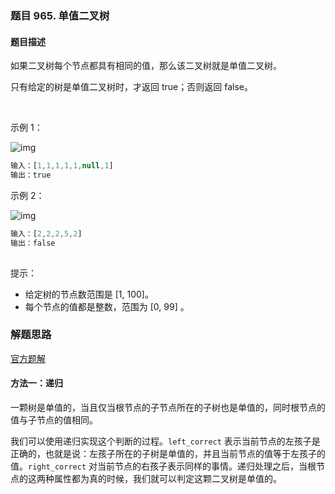 ### 题目 965. 单值二叉树
#### 题目描述
如果二叉树每个节点都具有相同的值，那么该二叉树就是单值二叉树。

只有给定的树是单值二叉树时，才返回 true；否则返回 false。

 

示例 1：

![img](965-1.png)

```js
输入：[1,1,1,1,1,null,1]
输出：true
```
示例 2：

![img](965-2.png)

```js
输入：[2,2,2,5,2]
输出：false
 
```

提示：

- 给定树的节点数范围是 [1, 100]。
- 每个节点的值都是整数，范围为 [0, 99] 。


### 解题思路
[官方题解](https://leetcode-cn.com/problems/univalued-binary-tree/solution/dan-zhi-er-cha-shu-by-leetcode/)
#### 方法一：递归
一颗树是单值的，当且仅当根节点的子节点所在的子树也是单值的，同时根节点的值与子节点的值相同。

我们可以使用递归实现这个判断的过程。`left_correct` 表示当前节点的左孩子是正确的，也就是说：左孩子所在的子树是单值的，并且当前节点的值等于左孩子的值。`right_correct` 对当前节点的右孩子表示同样的事情。递归处理之后，当根节点的这两种属性都为真的时候，我们就可以判定这颗二叉树是单值的。
